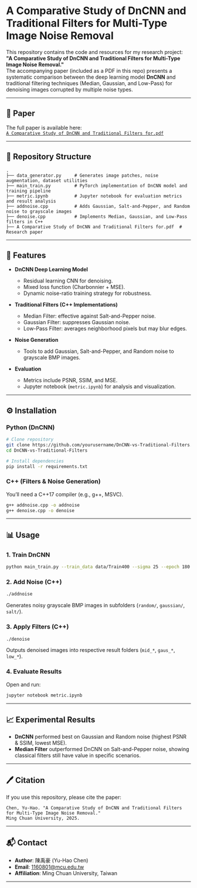# A Comparative Study of DnCNN and Traditional Filters for Multi-Type Image Noise Removal

This repository contains the code and resources for my research project:  
**"A Comparative Study of DnCNN and Traditional Filters for Multi-Type Image Noise Removal."**  
The accompanying paper (included as a PDF in this repo) presents a systematic comparison between the deep learning model **DnCNN** and traditional filtering techniques (Median, Gaussian, and Low-Pass) for denoising images corrupted by multiple noise types.

---

## 📄 Paper
The full paper is available here:  
[`A Comparative Study of DnCNN and Traditional Filters for.pdf`](./A%20Comparative%20Study%20of%20DnCNN%20and%20Traditional%20Filters%20for.pdf)

---

## 📂 Repository Structure

```
.
├── data_generator.py     # Generates image patches, noise augmentation, dataset utilities
├── main_train.py         # PyTorch implementation of DnCNN model and training pipeline
├── metric.ipynb          # Jupyter notebook for evaluation metrics and result analysis
├── addnoise.cpp          # Adds Gaussian, Salt-and-Pepper, and Random noise to grayscale images
├── denoise.cpp           # Implements Median, Gaussian, and Low-Pass filters in C++
├── A Comparative Study of DnCNN and Traditional Filters for.pdf  # Research paper
```

---

## 🚀 Features

- **DnCNN Deep Learning Model**
  - Residual learning CNN for denoising.
  - Mixed loss function (Charbonnier + MSE).
  - Dynamic noise-ratio training strategy for robustness.

- **Traditional Filters (C++ Implementations)**
  - Median Filter: effective against Salt-and-Pepper noise.
  - Gaussian Filter: suppresses Gaussian noise.
  - Low-Pass Filter: averages neighborhood pixels but may blur edges.

- **Noise Generation**
  - Tools to add Gaussian, Salt-and-Pepper, and Random noise to grayscale BMP images.

- **Evaluation**
  - Metrics include PSNR, SSIM, and MSE.
  - Jupyter notebook (`metric.ipynb`) for analysis and visualization.

---

## ⚙️ Installation

### Python (DnCNN)
```bash
# Clone repository
git clone https://github.com/yourusername/DnCNN-vs-Traditional-Filters.git
cd DnCNN-vs-Traditional-Filters

# Install dependencies
pip install -r requirements.txt
```

### C++ (Filters & Noise Generation)
You’ll need a C++17 compiler (e.g., g++, MSVC).
```bash
g++ addnoise.cpp -o addnoise
g++ denoise.cpp -o denoise
```

---

## 📊 Usage

### 1. Train DnCNN
```bash
python main_train.py --train_data data/Train400 --sigma 25 --epoch 180
```

### 2. Add Noise (C++)
```bash
./addnoise
```
Generates noisy grayscale BMP images in subfolders (`random/`, `gaussian/`, `salt/`).

### 3. Apply Filters (C++)
```bash
./denoise
```
Outputs denoised images into respective result folders (`mid_*`, `gaus_*`, `low_*`).

### 4. Evaluate Results
Open and run:
```bash
jupyter notebook metric.ipynb
```

---

## 📈 Experimental Results

- **DnCNN** performed best on Gaussian and Random noise (highest PSNR & SSIM, lowest MSE).  
- **Median Filter** outperformed DnCNN on Salt-and-Pepper noise, showing classical filters still have value in specific scenarios.

---

## 🖊️ Citation

If you use this repository, please cite the paper:

```
Chen, Yu-Hao. "A Comparative Study of DnCNN and Traditional Filters for Multi-Type Image Noise Removal."
Ming Chuan University, 2025.
```

---

## 📬 Contact

- **Author**: 陳禹豪 (Yu-Hao Chen)  
- **Email**: 1160801@mcu.edu.tw  
- **Affiliation**: Ming Chuan University, Taiwan

---
